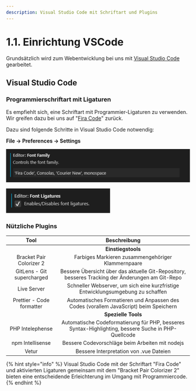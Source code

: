```yaml
---
description: Visual Studio Code mit Schriftart und Plugins
---
```


# 1.1. Einrichtung VSCode

Grundsätzlich wird zum Webentwicklung bei uns mit [Visual Studio Code](https://code.visualstudio.com/) gearbeitet.

## Visual Studio Code

### Programmierschriftart mit Ligaturen

Es empfiehlt sich, eine Schriftart mit Programmier-Ligaturen zu verwenden. Wir greifen dazu bei uns auf "[Fira Code](https://github.com/tonsky/FiraCode)" zurück.

Dazu sind folgende Schritte in Visual Studio Code notwendig:

**File -&gt; Preferences -&gt; Settings**

![Fira Code zur Standardschriftart machen](.gitbook/assets/image%20%281%29.png)

![Aktivieren der Ligaturen der Schriftart](.gitbook/assets/image.png)

### **Nützliche Plugins**



| Tool | Beschreibung |
| :---: | :---: |
|  | **Einstiegstools** |
| Bracket Pair Colorizer 2 | Farbiges Markieren zusammengehöriger Klammernpaare |
| GitLens - Git supercharged | Bessere Übersicht über das aktuelle Git-Repository, besseres Tracking der Änderungen am Git-Repo |
| Live Server | Schneller Webserver, um sich eine kurzfristige Entwicklungsumgebung zu schaffen |
| Prettier - Code formatter | Automatisches Formatieren und Anpassen des Codes \(vorallem JavaScript\) beim Speichern |
|  | **Spezielle Tools** |
| PHP Intelephense | Automatische Codeformatierung für PHP, besseres Syntax-Highlighting, bessere Suche in PHP-Quellcode |
| npm Intellisense | Bessere Codevorschläge beim Arbeiten mit nodejs |
| Vetur | Bessere Interpretation von .vue Dateien |

{% hint style="info" %}
Visual Studio Code mit der Schriftart "Fira Code" und aktivierten Ligaturen gemeinsam mit dem "Bracket Pair Colorizer 2" bieten eine entscheidende Erleichterung im Umgang mit Programmiercode.
{% endhint %}

